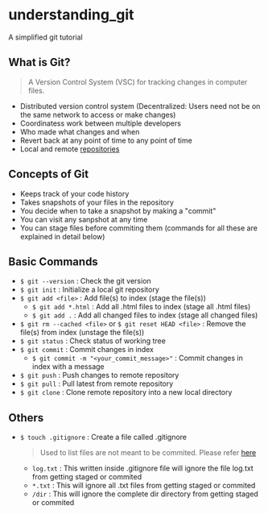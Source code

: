 # understanding_git

A simplified git tutorial

## What is Git?

> A Version Control System (VSC) for tracking changes in computer files.

- Distributed version control system (Decentralized: Users need not be on the same network to access or make changes)
- Coordinatess work between multiple developers
- Who made what changes and when
- Revert back at any point of time to any point of time
- Local and remote [repositories](https://www.google.com/search?q=repository+meaning&oq=repository+&aqs=chrome.2.69i57j0l2j69i60j69i61l2.3466j0j1&sourceid=chrome&ie=UTF-8)

## Concepts of Git

- Keeps track of your code history
- Takes snapshots of your files in the repository
- You decide when to take a snapshot by making a "commit"
- You can visit any sanpshot at any time
- You can stage files before commiting them (commands for all these are explained in detail below)

## Basic Commands

- `$ git --version` : Check the git version
- `$ git init` : Initialize a local git repository
- `$ git add <file>` : Add file(s) to index (stage the file(s))
  - `$ git add *.html` : Add all .html files to index (stage all .html files)
  - `$ git add .` : Add all changed files to index (stage all changed files)
- `$ git rm --cached <file>` or `$ git reset HEAD <file>` : Remove the file(s) from index (unstage the file(s))
- `$ git status` : Check status of working tree
- `$ git commit` : Commit changes in index
  - `$ git commit -m "<your_commit_message>"` : Commit changes in index with a message
- `$ git push` : Push changes to remote repository
- `$ git pull` : Pull latest from remote repository
- `$ git clone` : Clone remote repository into a new local directory

## Others

- `$ touch .gitignore` : Create a file called .gitignore
  > Used to list files are not meant to be commited. Please refer [here](https://github.com/sahil505/understanding_git/blob/master/.gitignore)
  - `log.txt` : This written inside .gitignore file will ignore the file log.txt from getting staged or commited
  - `*.txt` : This will ignore all .txt files from getting staged or commited
  - `/dir` : This will ignore the complete dir directory from getting staged or commited
